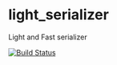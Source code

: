 # light_serializer
Light and Fast serializer

[![Build Status](https://travis-ci.org/krim/light_serializer.svg?branch=light_serializer)](https://travis-ci.org/krim/light_serializer)
